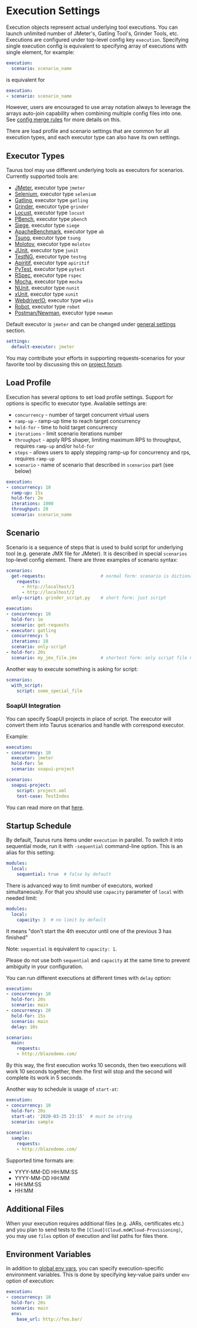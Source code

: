 # Execution Settings

Execution objects represent actual underlying tool executions. You can launch unlimited number of JMeter's, 
Gatling Tool's, Grinder Tools, etc. Executions are configured under top-level config key `execution`. 
Specifying single execution config is equivalent to specifying array of executions with single element, for example:

```yaml
execution:
  scenario: scenario_name    
```

is equivalent for 

```yaml
execution:
- scenario: scenario_name
```

However, users are encouraged to use array notation always to leverage the arrays auto-join capability when 
combining multiple config files into one. See [config merge rules](CommandLine.md#Multiple-Files-Merging-Rules) 
for more details on this.

There are load profile and scenario settings that are common for all execution types, and each executor type can 
also have its own settings.

## Executor Types

Taurus tool may use different underlying tools as executors for scenarios. Currently supported tools are:
 
  - [JMeter](JMeter.md), executor type `jmeter`
  - [Selenium](Selenium.md), executor type `selenium`
  - [Gatling](Gatling.md), executor type `gatling`
  - [Grinder](Grinder.md), executor type `grinder`
  - [Locust](Locust.md), executor type `locust`
  - [PBench](PBench.md), executor type `pbench`
  - [Siege](Siege.md), executor type `siege`
  - [ApacheBenchmark](ApacheBenchmark.md), executor type `ab`
  - [Tsung](Tsung.md), executor type `tsung`
  - [Molotov](Molotov.md), executor type `molotov`
  - [JUnit](JUnit.md), executor type `junit`
  - [TestNG](TestNG.md), executor type `testng`
  - [Apiritif](Apiritif.md), executor type `apiritif`
  - [PyTest](PyTest.md), executor type `pytest`
  - [RSpec](RSpec.md), executor type `rspec`
  - [Mocha](Mocha.md), executor type `mocha`
  - [NUnit](NUnit.md), executor type `nunit`
  - [xUnit](XUnit.md), executor type `xunit`
  - [WebdriverIO](WebdriverIO.md), executor type `wdio`
  - [Robot](Robot.md), executor type `robot`
  - [Postman/Newman](Postman.md), executor type `newman`

Default executor is `jmeter` and can be changed under [general settings](ConfigSyntax.md#Top-Level-Settings) section.
```yaml
settings:
  default-executor: jmeter
```

You may contribute your efforts in supporting requests-scenarios for your favorite tool by discussing this on 
[project forum](https://groups.google.com/forum/#!forum/codename-taurus).

## Load Profile

Execution has several options to set load profile settings. Support for options is specific to executor type. 
Available settings are:

 - `concurrency` - number of target concurrent virtual users
 - `ramp-up` - ramp-up time to reach target concurrency
 - `hold-for` - time to hold target concurrency
 - `iterations` - limit scenario iterations number
 - `throughput` - apply RPS shaper, limiting maximum RPS to throughput, requires `ramp-up` and/or `hold-for`
 - `steps` - allows users to apply stepping ramp-up for concurrency and rps, requires `ramp-up`
 - `scenario` - name of scenario that described in `scenarios` part (see below)

```yaml
execution: 
- concurrency: 10
  ramp-up: 15s
  hold-for: 2m
  iterations: 1000
  throughput: 20
  scenario: scenario_name
```

## Scenario

Scenario is a sequence of steps that is used to build script for underlying tool (e.g. generate JMX file for JMeter). 
It is described in special `scenarios` top-level config element. There are three examples of scenario syntax:

```yaml
scenarios:
  get-requests:                     # normal form: scenario is dictionary
    requests:
      - http://localhost/1
      - http://localhost/2  
  only-script: grinder_script.py    # short form: just script

execution:
- concurrency: 10
  hold-for: 1m
  scenario: get-requests  
- executor: gatling
  concurrency: 5
  iterations: 10
  scenario: only-script
- hold-for: 20s
  scenario: my_jmx_file.jmx         # shortest form: only script file name  
```

Another way to execute something is asking for script:
```yaml
scenarios:
  with_script:
    script: some_special_file
```

### SoapUI Integration

You can specify SoapUI projects in place of script. The executor will convert them into 
Taurus scenarios and handle with correspond executor.

Example:
```yaml
execution:
- concurrency: 10
  executor: jmeter
  hold-for: 5m
  scenario: soapui-project

scenarios:
  soapui-project:
    script: project.xml
    test-case: TestIndex
```

You can read more on that [here](SoapUI.md).

## Startup Schedule

By default, Taurus runs items under `execution` in parallel. 
To switch it into sequential mode, run it with `-sequential` command-line option. This is an alias for this setting:

```yaml
modules:
  local:
    sequential: true  # false by default
```
There is advanced way to limit number of executors, worked simultaneously. 
For that you should use `capacity` parameter of `local` with needed limit:  
```yaml
modules:
  local:
    capacity: 3  # no limit by default
```
It means "don't start the 4th executor until one of the previous 3 has finished"

Note: `sequential` is equivalent to `capacity: 1`.

Please do not use both `sequential` and `capacity` at the same time to prevent ambiguity in your configuration.

You can run different executions at different times with `delay` option:
```yaml
execution:
- concurrency: 10
  hold-for: 20s
  scenario: main
- concurrency: 20
  hold-for: 15s
  scenario: main
  delay: 10s

scenarios:
  main:
    requests:
    - http://blazedemo.com/
```
By this way, the first execution works 10 seconds, then two executions will work 10 seconds together, 
then the first will stop and the second will complete its work in 5 seconds.

Another way to schedule is usage of `start-at`:
```yaml
execution:
- concurrency: 10
  hold-for: 20s
  start-at: '2020-03-25 23:15'  # must be string
  scenario: sample
  
scenarios:
  sample:
    requests:
    - http://blazedemo.com/
```
Supported time formats are:
- YYYY-MM-DD HH:MM:SS
- YYYY-MM-DD HH:MM
- HH:MM:SS
- HH:MM

## Additional Files

When your execution requires additional files (e.g. JARs, certificates etc.) and you plan to send tests to 
the `[Сloud](Cloud.md#Cloud-Provisioning)`, you may use `files` option of execution and list paths for files there. 

## Environment Variables

In addition to [global env vars](ConfigSyntax.md#environment-variable-access), you can specify execution-specific 
environment variables. This is done by specifying key-value pairs under `env` option of execution:  

```yaml
execution:
- concurrency: 10
  hold-for: 20s
  scenario: main
  env:
    base_url: http://foo.bar/
```